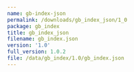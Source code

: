 ```yaml
---
name: gb-index-json
permalink: /downloads/gb_index_json/1_0
package: gb_index
title: gb_index_json
filename: gb_index.json
version: '1.0'
full_version: 1.0.2
file: /data/gb_index/1.0/gb_index.json
---
```

